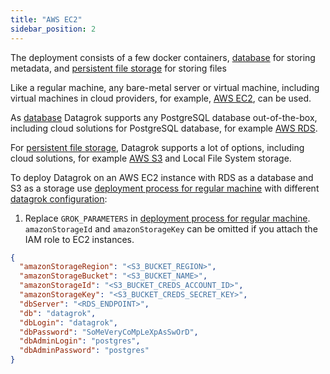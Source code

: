 ```yaml
---
title: "AWS EC2"
sidebar_position: 2
---
```


The deployment consists of a few docker containers, [database](../develop/under-the-hood/infrastructure.md#database) for storing metadata,
and [persistent file storage](../develop/under-the-hood/infrastructure.md#storage) for storing files

Like a regular machine, any bare-metal server or virtual machine, including virtual machines in cloud providers, for
example, [AWS EC2](https://aws.amazon.com/ec2/), can be used.

As [database](../develop/under-the-hood/infrastructure.md#database) Datagrok supports any PostgreSQL database out-of-the-box, including cloud
solutions for PostgreSQL database, for example [AWS RDS](https://aws.amazon.com/rds/).

For [persistent file storage](../develop/under-the-hood/infrastructure.md#storage), Datagrok supports a lot of options, including cloud solutions,
for example [AWS S3](https://aws.amazon.com/s3/) and Local File System storage.

To deploy Datagrok on an AWS EC2 instance with RDS as a database and S3 as a storage
use [deployment process for regular machine](deploy-regular.md) with
different [datagrok configuration](configuration.md):

1. Replace `GROK_PARAMETERS` in [deployment process for regular machine](deploy-regular.md). `amazonStorageId`
   and `amazonStorageKey` can be omitted if you attach the IAM role to EC2 instances.

```json
{
  "amazonStorageRegion": "<S3_BUCKET_REGION>",
  "amazonStorageBucket": "<S3_BUCKET_NAME>",
  "amazonStorageId": "<S3_BUCKET_CREDS_ACCOUNT_ID>",
  "amazonStorageKey": "<S3_BUCKET_CREDS_SECRET_KEY>",
  "dbServer": "<RDS_ENDPOINT>",
  "db": "datagrok",
  "dbLogin": "datagrok",
  "dbPassword": "SoMeVeryCoMpLeXpAsSwOrD",
  "dbAdminLogin": "postgres",
  "dbAdminPassword": "postgres"
}
```
